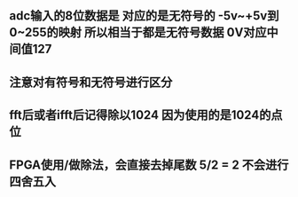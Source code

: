 ## adc输入的8位数据是 对应的是无符号的 -5v~+5v到0~255的映射 所以相当于都是无符号数据 0V对应中间值127
## 注意对有符号和无符号进行区分
## fft后或者ifft后记得除以1024 因为使用的是1024的点位
## FPGA使用/做除法，会直接去掉尾数 5/2 = 2 不会进行四舍五入
